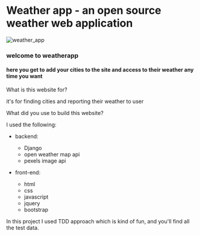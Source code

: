 # Weather app - an open source weather web application

![weather_app](static/images/readme.gif)

### welcome to weatherapp

#### here you get to add your cities to the site and access to their weather any time you want

What is this website for?

it's for finding cities and reporting their weather to user

What did you use to build this website?

I used the following:

* backend:
    * Django 
    * open weather map api
    * pexels image api
  

* front-end:
    * html
    * css
    * javascript
    * jquery
    * bootstrap
  
In this project I used TDD approach which is kind of fun, and you'll find all the test data. 